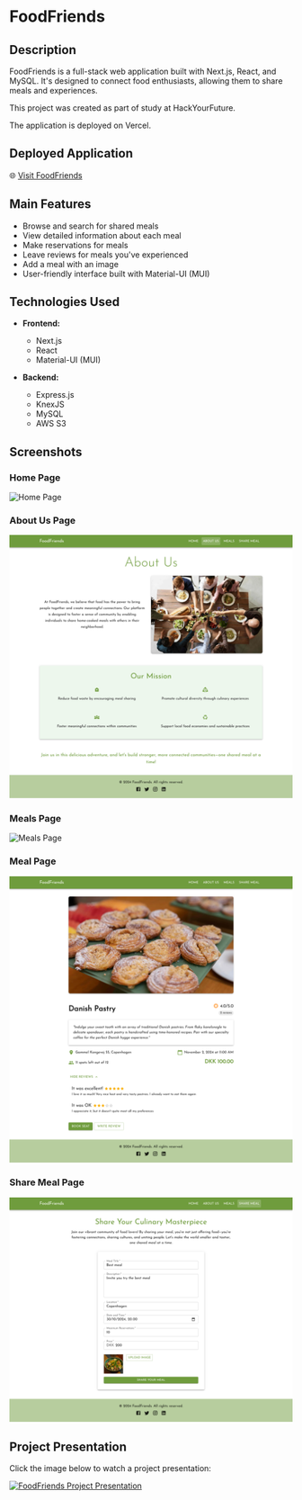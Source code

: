 # FoodFriends

## Description

FoodFriends is a full-stack web application built with Next.js, React, and MySQL. It's designed to connect food enthusiasts, allowing them to share meals and experiences.

This project was created as part of study at HackYourFuture.

The application is deployed on Vercel.

## Deployed Application

🌐 [Visit FoodFriends](https://food-friends-jet.vercel.app/)

## Main Features

- Browse and search for shared meals
- View detailed information about each meal
- Make reservations for meals
- Leave reviews for meals you've experienced
- Add a meal with an image
- User-friendly interface built with Material-UI (MUI)

## Technologies Used

- **Frontend:**

  - Next.js
  - React
  - Material-UI (MUI)

- **Backend:**

  - Express.js
  - KnexJS
  - MySQL
  - AWS S3

## Screenshots

### Home Page

![Home Page](./images/homepage.png)

### About Us Page

![About Us Page](./images/about_us_page.png)

### Meals Page

![Meals Page](./images/meals_page.png)

### Meal Page

![Share Meal Page](./images/meal_page.png)

### Share Meal Page

![Share Meal Page](./images/share_meal_page.png)

## Project Presentation

Click the image below to watch a project presentation:

[![FoodFriends Project Presentation](https://cdn.loom.com/sessions/thumbnails/8b72b1c0def74be887fd7055f1602f20-876736bd0f5a2a19-full-play.gif)](https://www.loom.com/share/8b72b1c0def74be887fd7055f1602f20?sid=269be61f-b84c-43b0-b959-f94cc9030a26 "FoodFriends Project Presentation")
